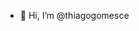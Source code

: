 - 👋 Hi, I’m @thiagogomesce

<!---
thiagogomesce/thiagogomesce is a ✨ special ✨ repository because its `README.md` (this file) appears on your GitHub profile.
You can click the Preview link to take a look at your changes.
--->
